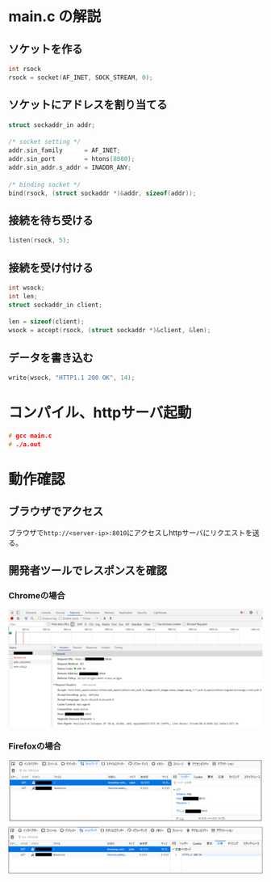 # main.c の解説
## ソケットを作る
```c
int rsock
rsock = socket(AF_INET, SOCK_STREAM, 0);
```

## ソケットにアドレスを割り当てる
```c
struct sockaddr_in addr;
 
/* socket setting */
addr.sin_family      = AF_INET;
addr.sin_port        = htons(8080);
addr.sin_addr.s_addr = INADDR_ANY;
 
/* binding socket */    
bind(rsock, (struct sockaddr *)&addr, sizeof(addr));
```

## 接続を待ち受ける
```c
listen(rsock, 5);
```

## 接続を受け付ける
```c
int wsock;
int len;
struct sockaddr_in client;
 
len = sizeof(client);
wsock = accept(rsock, (struct sockaddr *)&client, &len);
```

## データを書き込む
```c
write(wsock, "HTTP1.1 200 OK", 14);
```

# コンパイル、httpサーバ起動
```c
# gcc main.c
# ./a.out
```

# 動作確認
## ブラウザでアクセス
ブラウザで`http://<server-ip>:8010`にアクセスしhttpサーバにリクエストを送る。

## 開発者ツールでレスポンスを確認
### Chromeの場合
![devtools_chrome](https://github.com/mitty1293/img/blob/main/httpserver/devtools_chrome.png)

### Firefoxの場合
![devtools_firfox](https://github.com/mitty1293/img/blob/main/httpserver/devtools_firefox.png)